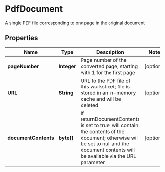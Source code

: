 

# PdfDocument

A single PDF file corresponding to one page in the original document
## Properties

Name | Type | Description | Notes
------------ | ------------- | ------------- | -------------
**pageNumber** | **Integer** | Page number of the converted page, starting with 1 for the first page |  [optional]
**URL** | **String** | URL to the PDF file of this worksheet; file is stored in an in-memory cache and will be deleted |  [optional]
**documentContents** | **byte[]** | If returnDocumentContents is set to true, will contain the contents of the document; otherwise will be set to null and the document contents will be available via the URL parameter |  [optional]



